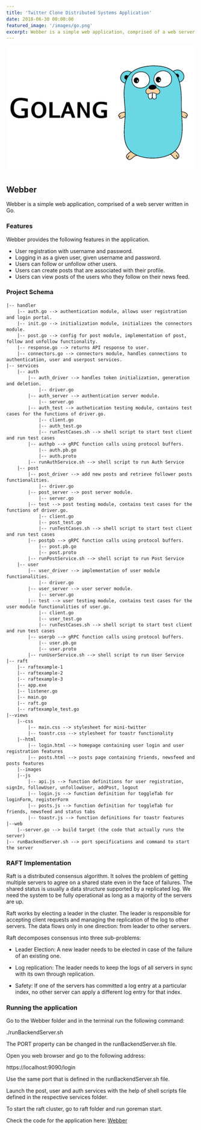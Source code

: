 ```yaml
---
title: 'Twitter Clone Distributed Systems Application'
date: 2018-06-30 00:00:00
featured_image: '/images/go.png'
excerpt: Webber is a simple web application, comprised of a web server written in Go.
---
```


![](/images/go.png)

## Webber

Webber is a simple web application, comprised of a web server written in Go.


### Features

Webber provides the following features in the application.

* User registration with username and password.
* Logging in as a given user, given username and password.
* Users can follow or unfollow other users.
* Users can create posts that are associated with their profile.
* Users can view posts of the users who they follow on their news feed.

### Project Schema

	|-- handler
		|-- auth.go --> authentication module, allows user registration and login portal.
		|-- init.go --> initialization module, initializes the connectors module.
		|-- post.go --> config for post module, implementation of post, follow and unfollow functionality.
		|-- response.go --> returns API response to user.
		|-- connectors.go --> connectors module, handles connections to authentication, user and userpost services.
	|-- services
		|-- auth
			|-- auth_driver --> handles token initialization, generation and deletion.
				|-- driver.go
			|-- auth_server --> authentication server module.
				|-- server.go
			|-- auth_test --> authetication testing module, contains test cases for the functions of driver.go.
				|-- client.go
				|-- auth_test.go
				|-- runTestCases.sh --> shell script to start test client and run test cases
			|-- authpb --> gRPC function calls using protocol buffers.
				|-- auth.pb.go
				|-- auth.proto
			|-- runAuthService.sh --> shell script to run Auth Service   
		|-- post
			|-- post_driver --> add new posts and retrieve follower posts functionalities. 
				|-- driver.go
			|-- post_server --> post server module.
				|-- server.go
			|-- test --> post testing module, contains test cases for the functions of driver.go.
				|-- client.go
				|-- post_test.go
				|-- runTestCases.sh --> shell script to start test client and run test cases	
			|-- postpb --> gRPC function calls using protocol buffers.
				|-- post.pb.go
				|-- post.proto
			|-- runPostService.sh --> shell script to run Post Service   
		|-- user
			|-- user_driver --> implementation of user module functionalities.
				|-- driver.go
			|-- user_server --> user server module.
				|-- server.go
			|-- test --> user testing module, contains test cases for the user module functionalities of user.go.
				|-- client.go
				|-- user_test.go
				|-- runTestCases.sh --> shell script to start test client and run test cases
			|-- userpb --> gRPC function calls using protocol buffers.
				|-- user.pb.go
				|-- user.proto
			|-- runUserService.sh --> shell script to run User Service
	|-- raft
		|-- raftexample-1
		|-- raftexample-2
		|-- raftexample-3
		|-- app.exe
		|-- listener.go
		|-- main.go
		|-- raft.go
		|-- raftexample_test.go
	|--views
		|--css
			|-- main.css --> stylesheet for mini-twitter
			|-- toastr.css --> stylesheet for toastr functionality
		|--html
			|-- login.html --> homepage containing user login and user registration features
			|-- posts.html --> posts page containing friends, newsfeed and posts features
		|--images
		|--js
			|-- api.js --> function definitions for user registration, signIn, followUser, unfollowUser, addPost, logout
			|-- login.js --> function definition for toggleTab for loginForm, registerForm
			|-- posts.js --> function definition for toggleTab for friends, newsfeed and status tabs
			|-- toastr.js --> function definitions for toastr features
	|--web
		|--server.go --> build target (the code that actually runs the server)
	|-- runBackendServer.sh --> port specifications and command to start the server

### RAFT Implementation

Raft is a distributed consensus algorithm. It solves the problem of getting multiple servers to agree on a shared state even in the face of failures. The shared status is usually a data structure supported by a replicated log. We need the system to be fully operational as long as a majority of the servers are up.

Raft works by electing a leader in the cluster. The leader is responsible for accepting client requests and managing the replication of the log to other servers. The data flows only in one direction: from leader to other servers.

Raft decomposes consensus into three sub-problems:

* Leader Election: A new leader needs to be elected in case of the failure of an existing one.

* Log replication: The leader needs to keep the logs of all servers in sync with its own through replication.

* Safety: If one of the servers has committed a log entry at a particular index, no other server can apply a different log entry for that index.

### Running the application

Go to the Webber folder and in the terminal run the following command:

./runBackendServer.sh

The PORT property can be changed in the runBackendServer.sh file.

Open you web browser and go to the following address:

https://localhost:9090/login

Use the same port that is defined in the runBackendServer.sh file.

Launch the post, user and auth services with the help of shell scripts file defined in the respective services folder.

To start the raft cluster, go to raft folder and run goreman start.

Check the code for the application here: [Webber](https://github.com/gandalf1819/Webber)

<!-- **Obviously,** we’ve styled up *all the basic* text formatting options [available in markdown](https://github.com/adam-p/markdown-here/wiki/Markdown-Cheatsheet).

You can create lists:

* Simple bulleted lists
* Like this one
* Are cool

And:

1. Numbered lists
2. Like this other one
3. Are great too

You can also add blockquotes, which are shown at a larger width to help break up the layout and draw attention to key parts of your content:

> “Simple can be harder than complex: You have to work hard to get your thinking clean to make it simple. But it’s worth it in the end because once you get there, you can move mountains.”

The theme also supports markdown tables:

| Item                 | Author        | Supports tables? | Price |
|----------------------|---------------|------------------|-------|
| Duet Jekyll Theme    | Jekyll Themes | Yes              | $39   |
| Index Jekyll Theme   | Jekyll Themes | Yes              | $39   |
| Journal Jekyll Theme | Jekyll Themes | Yes              | $39   |

You can throw in some horizontal rules too:

---

### Image galleries

Here's a really neat custom feature we added – galleries:

<div class="gallery" data-columns="3">
	<img src="/images/demo/demo-portrait.jpg">
	<img src="/images/demo/demo-landscape.jpg">
	<img src="/images/demo/demo-square.jpg">
	<img src="/images/demo/demo-landscape-2.jpg">
</div>

Inspired by the Galleries feature from WordPress, we've made it easy to create grid layouts for your images. Just use a bit of simple HTML in your post to create a masonry grid image layout:

```html
<div class="gallery" data-columns="3">
    <img src="/images/demo/demo-portrait.jpg">
    <img src="/images/demo/demo-landscape.jpg">
    <img src="/images/demo/demo-square.jpg">
    <img src="/images/demo/demo-landscape-2.jpg">
</div>
```

*See what we did there? Code and syntax highlighting is built-in too!*

Change the number inside the 'columns' setting to create different types of gallery for all kinds of purposes. You can even click on each image to seamlessly enlarge it on the page.

---

### Image carousels

Here's another gallery with only one column, which creates a carousel slide-show instead.

A nice little feature: the carousel only advances when it is in view, so your visitors won't scroll down to find it half way through your images.

<div class="gallery" data-columns="1">
	<img src="/images/demo/demo-landscape.jpg">
	<img src="/images/demo/demo-landscape-2.jpg">
</div>

### What about videos?

Videos are an awesome way to show off your work in a more engaging and personal way, and we’ve made sure they work great on our themes. Just paste an embed code from YouTube or Vimeo, and the theme makes sure it displays perfectly:

<iframe src="https://player.vimeo.com/video/203710832" width="640" height="288" frameborder="0" webkitallowfullscreen mozallowfullscreen allowfullscreen></iframe>

---

## Pretty cool, huh?

We've packed this theme with powerful features to show off your work. Why not put them to use on your new portfolio?

<a href="https://jekyllthemes.io/theme/journal-personal-jekyll-theme" class="button button--large">Get This Theme</a> -->